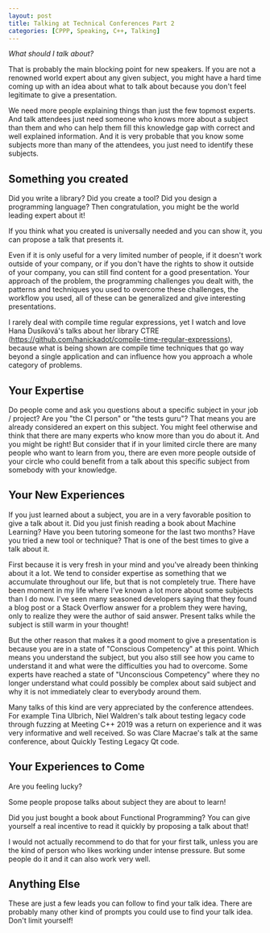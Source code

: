 ```yaml
---
layout: post
title: Talking at Technical Conferences Part 2
categories: [CPPP, Speaking, C++, Talking]
---
```


*What should I talk about?*

That is probably the main blocking point for new speakers. If you are not a renowned world expert about any given subject, you might have a hard time coming up with an idea about what to talk about because you don't feel legitimate to give a presentation.

We need more people explaining things than just the few topmost experts. And talk attendees just need someone who knows more about a subject than them and who can help them fill this knowledge gap with correct and well explained information. And it is very probable that you know some subjects more than many of the attendees, you just need to identify these subjects.


## Something you created

Did you write a library? Did you create a tool? Did you design a programming language? Then congratulation, you might be the world leading expert about it!

If you think what you created is universally needed and you can show it, you can propose a talk that presents it.

Even if it is only useful for a very limited number of people, if it doesn't work outside of your company, or if you don't have the rights to show it outside of your company, you can still find content for a good presentation. Your approach of the problem, the programming challenges you dealt with, the patterns and techniques you used to overcome these challenges, the workflow you used, all of these can be generalized and give interesting presentations.

I rarely deal with compile time regular expressions, yet I watch and love Hana Dusíková's talks about her library CTRE (https://github.com/hanickadot/compile-time-regular-expressions), because what is being shown are compile time techniques that go way beyond a single application and can influence how you approach a whole category of problems.

## Your Expertise

Do people come and ask you questions about a specific subject in your job / project? Are you "the CI person" or "the tests guru"? That means you are already considered an expert on this subject. You might feel otherwise and think that there are many experts who know more than you do about it. And you might be right! But consider that if in your limited circle there are many people who want to learn from you, there are even more people outside of your circle who could benefit from a talk about this specific subject from somebody with your knowledge.

## Your New Experiences

If you just learned about a subject, you are in a very favorable position to give a talk about it. Did you just finish reading a book about Machine Learning? Have you been tutoring someone for the last two months? Have you tried a new tool or technique? That is one of the best times to give a talk about it.

First because it is very fresh in your mind and you've already been thinking about it a lot. We tend to consider expertise as something that we accumulate throughout our life, but that is not completely true. There have been moment in my life where I've known a lot more about some subjects than I do now. I've seen many seasoned developers saying that they found a blog post or a Stack Overflow answer for a problem they were having, only to realize they were the author of said answer. Present talks while the subject is still warm in your thought!

But the other reason that makes it a good moment to give a presentation is because you are in a state of "Conscious Competency" at this point. Which means you understand the subject, but you also still see how you came to understand it and what were the difficulties you had to overcome. Some experts have reached a state of "Unconscious Competency" where they no longer understand what could possibly be complex about said subject and why it is not immediately clear to everybody around them.

Many talks of this kind are very appreciated by the conference attendees. For example Tina Ulbrich, Niel Waldren's talk about testing legacy code through fuzzing at Meeting C++ 2019 was a return on experience and it was very informative and well received. So was Clare Macrae's talk at the same conference, about Quickly Testing Legacy Qt code.

## Your Experiences to Come

Are you feeling lucky?

Some people propose talks about subject they are about to learn!

Did you just bought a book about Functional Programming? You can give yourself a real incentive to read it quickly by proposing a talk about that!

I would not actually recommend to do that for your first talk, unless you are the kind of person who likes working under intense pressure. But some people do it and it can also work very well.

## Anything Else

These are just a few leads you can follow to find your talk idea. There are probably many other kind of prompts you could use to find your talk idea. Don't limit yourself!
